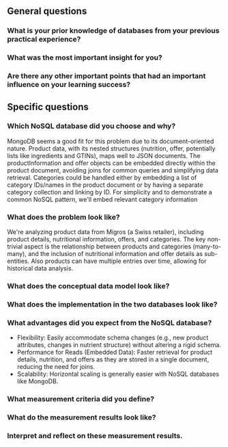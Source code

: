 ## General questions

### What is your prior knowledge of databases from your previous practical experience?

### What was the most important insight for you?

### Are there any other important points that had an important influence on your learning success?


## Specific questions

### Which NoSQL database did you choose and why?
MongoDB seems a good fit for this problem due to its document-oriented nature. Product data, with its nested structures (nutrition, offer, potentially lists like ingredients and GTINs), maps well to JSON documents. The productInformation and offer objects can be embedded directly within the product document, avoiding joins for common queries and simplifying data retrieval. Categories could be handled either by embedding a list of category IDs/names in the product document or by having a separate category collection and linking by ID. For simplicity and to demonstrate a common NoSQL pattern, we'll embed relevant category information

### What does the problem look like?
We're analyzing product data from Migros (a Swiss retailer), including product details, nutritional information, offers, and categories. The key non-trivial aspect is the relationship between products and categories (many-to-many), and the inclusion of nutritional information and offer details as sub-entities. Also products can have multiple entries over time, allowing for historical data analysis.
### What does the conceptual data model look like?

### What does the implementation in the two databases look like?

### What advantages did you expect from the NoSQL database?
- Flexibility: Easily accommodate schema changes (e.g., new product attributes, changes in nutrient structure) without altering a rigid schema.
- Performance for Reads (Embedded Data): Faster retrieval for product details, nutrition, and offers as they are stored in a single document, reducing the need for joins.
- Scalability: Horizontal scaling is generally easier with NoSQL databases like MongoDB.
### What measurement criteria did you define?

### What do the measurement results look like?

### Interpret and reflect on these measurement results.
### 

